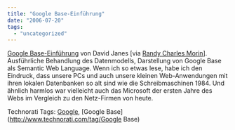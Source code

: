 ```yaml
---
title: "Google Base-Einführung"
date: "2006-07-20"
tags: 
  - "uncategorized"
---
```


[Google Base-Einführung](http://blogmatrix.semantic.blogmatrix.com/google%20base/) von David Janes \[via [Randy Charles Morin](http://www.kbcafe.com/rss/?guid=20060720090327)\]. Ausführliche Behandlung des Datenmodells, Darstellung von Google Base als Semantic Web Language. Wenn ich so etwas lese, habe ich den Eindruck, dass unsere PCs und auch unsere kleinen Web-Anwendungen mit ihren lokalen Datenbanken so alt sind wie die Schreibmaschinen 1984. Und ähnlich harmlos war vielleicht auch das Microsoft der ersten Jahre des Webs im Vergleich zu den Netz-Firmen von heute.  

Technorati Tags: [Google](http://www.technorati.com/tag/Google), [Google Base](http://www.technorati.com/tag/Google Base)
